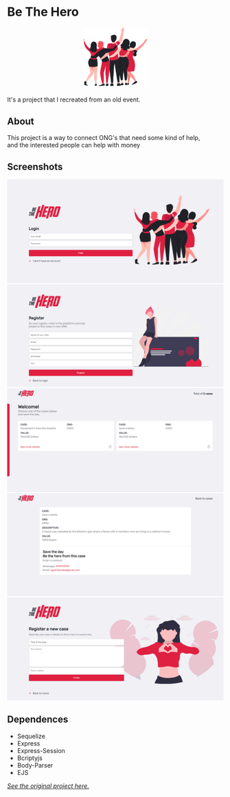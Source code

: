 # Be The Hero
<p align="center" >
  <img src="https://github.com/CauaS1/be-the-hero/blob/master/public/img/people.svg" width="150px" />
</p>

It's a project that I recreated from an old event.

## About
This project is a way to connect ONG's that need some kind of help, <br>
and the interested people can help with money 

## Screenshots
<img src="https://github.com/CauaS1/be-the-hero/blob/master/public/screenshot/screen1.PNG" />
<img src="https://github.com/CauaS1/be-the-hero/blob/master/public/screenshot/screen2.PNG" />
<img src="https://github.com/CauaS1/be-the-hero/blob/master/public/screenshot/screen3.PNG" />
<img src="https://github.com/CauaS1/be-the-hero/blob/master/public/screenshot/screen4.PNG" />
<img src="https://github.com/CauaS1/be-the-hero/blob/master/public/screenshot/screen5.PNG" />

## Dependences
<ul>
  <li>Sequelize</li>
  <li>Express</li>
  <li>Express-Session</li>
  <li>Bcriptyjs</li>
  <li>Body-Parser</li>
  <li>EJS</li>
</ul>


<a href="https://www.figma.com/file/2C2yvw7jsCOGmaNUDftX9n/Be-The-Hero---OmniStack-11?node-id=0%3A1">
  <i>See the original project here.</i>
</a>

